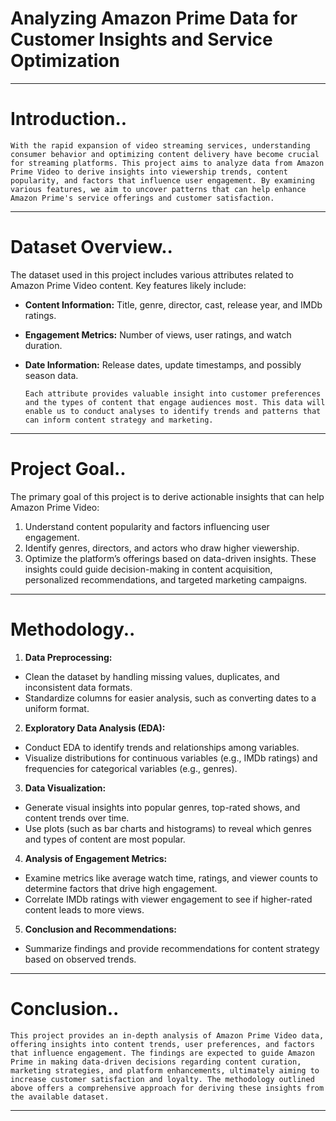 # Analyzing Amazon Prime Data for Customer Insights and Service Optimization
---

# Introduction..
    With the rapid expansion of video streaming services, understanding consumer behavior and optimizing content delivery have become crucial for streaming platforms. This project aims to analyze data from Amazon Prime Video to derive insights into viewership trends, content popularity, and factors that influence user engagement. By examining various features, we aim to uncover patterns that can help enhance Amazon Prime's service offerings and customer satisfaction.
---

# Dataset Overview..
The dataset used in this project includes various attributes related to Amazon Prime Video content. Key features likely include:

 - **Content Information:** Title, genre, director, cast, release year, and IMDb ratings.
 - **Engagement Metrics:** Number of views, user ratings, and watch duration.
 - **Date Information:** Release dates, update timestamps, and possibly season data.

       Each attribute provides valuable insight into customer preferences and the types of content that engage audiences most. This data will enable us to conduct analyses to identify trends and patterns that can inform content strategy and marketing.
---
# Project Goal..
The primary goal of this project is to derive actionable insights that can help Amazon Prime Video:

1. Understand content popularity and factors influencing user engagement.
2. Identify genres, directors, and actors who draw higher viewership.
3. Optimize the platform’s offerings based on data-driven insights.
These insights could guide decision-making in content acquisition, personalized recommendations, and targeted marketing campaigns.
---

# Methodology..
1. **Data Preprocessing:**
 - Clean the dataset by handling missing values, duplicates, and inconsistent data formats.
 - Standardize columns for easier analysis, such as converting dates to a uniform format.
   
2. **Exploratory Data Analysis (EDA):**
 - Conduct EDA to identify trends and relationships among variables.
 - Visualize distributions for continuous variables (e.g., IMDb ratings) and frequencies for categorical variables (e.g., genres).

3. **Data Visualization:**
 - Generate visual insights into popular genres, top-rated shows, and content trends over time.
 - Use plots (such as bar charts and histograms) to reveal which genres and types of content are most popular.
4. **Analysis of Engagement Metrics:**
 - Examine metrics like average watch time, ratings, and viewer counts to determine factors that drive high engagement.
 - Correlate IMDb ratings with viewer engagement to see if higher-rated content leads to more views.
5. **Conclusion and Recommendations:**
 - Summarize findings and provide recommendations for content strategy based on observed trends.
---

# Conclusion..
    This project provides an in-depth analysis of Amazon Prime Video data, offering insights into content trends, user preferences, and factors that influence engagement. The findings are expected to guide Amazon Prime in making data-driven decisions regarding content curation, marketing strategies, and platform enhancements, ultimately aiming to increase customer satisfaction and loyalty. The methodology outlined above offers a comprehensive approach for deriving these insights from the available dataset.
---
